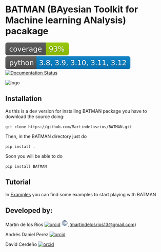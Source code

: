 # BATMAN (BAyesian Toolkit for Machine learning ANalysis) pacakage
<!-- README.md -->
![cov](.badges/coverage.svg)
[![python](.badges/python.svg)](https://www.python.org/downloads/release/python-380/)
[![Documentation Status](https://readthedocs.org/projects/batman-rtd/badge/?version=latest)](https://batman-rtd.readthedocs.io/en/latest/?badge=latest)

![logo](https://github.com/Martindelosrios/BATMAN/tree/master/.badges/LOGO.png)
## Installation

As this is a dev version for installing BATMAN package you have to download the source doing:

`git clone https://github.com/Martindelosrios/BATMAN.git`

Then, in the BATMAN directory just do

`pip install .`

Soon you will be able to do

`pip install BATMAN`

## Tutorial

In [Examples](https://github.com/Martindelosrios/BATMAN/tree/master/EXAMPLES) you can find some examples to start playing with BATMAN

## Developed by:

Martín de los Rios [![orcid](https://orcid.org/sites/default/files/images/orcid_16x16.png)](https://orcid.org/0000-0003-2190-2196) 
<a href="https://martindelosrios.netlify.app/">
<img src=".badges/website.jpeg" alt="" width="20" height="20">
</a> (martindelosrios13@gmail.com)

Andrés Daniel Perez [![orcid](https://orcid.org/sites/default/files/images/orcid_16x16.png)](https://orcid.org/0000-0002-9391-6047)

David Cerdeño [![orcid](https://orcid.org/sites/default/files/images/orcid_16x16.png)](https://orcid.org/0000-0002-7649-1956)
